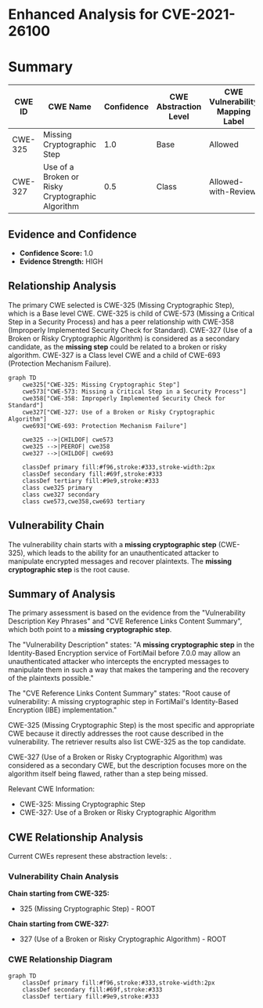 # Enhanced Analysis for CVE-2021-26100

# Summary
| CWE ID | CWE Name | Confidence | CWE Abstraction Level | CWE Vulnerability Mapping Label | CWE-Vulnerability Mapping Notes |
|---|---|---|---|---|---|
| CWE-325 | Missing Cryptographic Step | 1.0 | Base | Allowed | Primary CWE |
| CWE-327 | Use of a Broken or Risky Cryptographic Algorithm | 0.5 | Class | Allowed-with-Review | Secondary Candidate |

## Evidence and Confidence

*   **Confidence Score:** 1.0
*   **Evidence Strength:** HIGH

## Relationship Analysis
The primary CWE selected is CWE-325 (Missing Cryptographic Step), which is a Base level CWE. CWE-325 is child of CWE-573 (Missing a Critical Step in a Security Process) and has a peer relationship with CWE-358 (Improperly Implemented Security Check for Standard). CWE-327 (Use of a Broken or Risky Cryptographic Algorithm) is considered as a secondary candidate, as the **missing step** could be related to a broken or risky algorithm. CWE-327 is a Class level CWE and a child of CWE-693 (Protection Mechanism Failure).

```mermaid
graph TD
    cwe325["CWE-325: Missing Cryptographic Step"]
    cwe573["CWE-573: Missing a Critical Step in a Security Process"]
    cwe358["CWE-358: Improperly Implemented Security Check for Standard"]
    cwe327["CWE-327: Use of a Broken or Risky Cryptographic Algorithm"]
    cwe693["CWE-693: Protection Mechanism Failure"]

    cwe325 -->|CHILDOF| cwe573
    cwe325 -->|PEEROF| cwe358
    cwe327 -->|CHILDOF| cwe693

    classDef primary fill:#f96,stroke:#333,stroke-width:2px
    classDef secondary fill:#69f,stroke:#333
    classDef tertiary fill:#9e9,stroke:#333
    class cwe325 primary
    class cwe327 secondary
    class cwe573,cwe358,cwe693 tertiary
```

## Vulnerability Chain
The vulnerability chain starts with a **missing cryptographic step** (CWE-325), which leads to the ability for an unauthenticated attacker to manipulate encrypted messages and recover plaintexts. The **missing cryptographic step** is the root cause.

## Summary of Analysis
The primary assessment is based on the evidence from the "Vulnerability Description Key Phrases" and "CVE Reference Links Content Summary", which both point to a **missing cryptographic step**.

The "Vulnerability Description" states: "A **missing cryptographic step** in the Identity-Based Encryption service of FortiMail before 7.0.0 may allow an unauthenticated attacker who intercepts the encrypted messages to manipulate them in such a way that makes the tampering and the recovery of the plaintexts possible."

The "CVE Reference Links Content Summary" states: "Root cause of vulnerability: A missing cryptographic step in FortiMail's Identity-Based Encryption (IBE) implementation."

CWE-325 (Missing Cryptographic Step) is the most specific and appropriate CWE because it directly addresses the root cause described in the vulnerability. The retriever results also list CWE-325 as the top candidate.

CWE-327 (Use of a Broken or Risky Cryptographic Algorithm) was considered as a secondary CWE, but the description focuses more on the algorithm itself being flawed, rather than a step being missed.

Relevant CWE Information:
- CWE-325: Missing Cryptographic Step
- CWE-327: Use of a Broken or Risky Cryptographic Algorithm


## CWE Relationship Analysis

Current CWEs represent these abstraction levels: .


### Vulnerability Chain Analysis

**Chain starting from CWE-325:**
- 325 (Missing Cryptographic Step) - ROOT


**Chain starting from CWE-327:**
- 327 (Use of a Broken or Risky Cryptographic Algorithm) - ROOT



### CWE Relationship Diagram

```mermaid
graph TD
    classDef primary fill:#f96,stroke:#333,stroke-width:2px
    classDef secondary fill:#69f,stroke:#333
    classDef tertiary fill:#9e9,stroke:#333
```